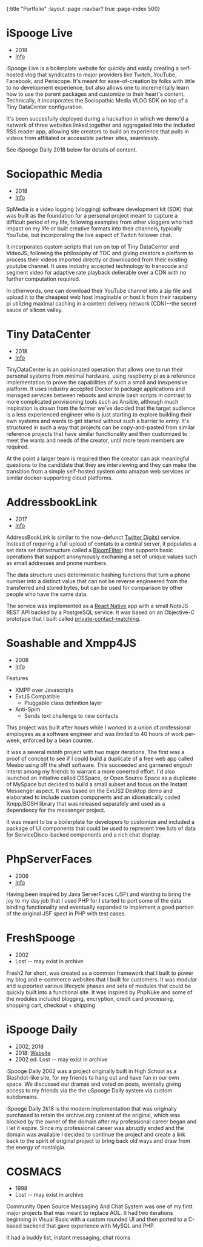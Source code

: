 {:title "Portfolio"
 :layout :page
 :navbar? true
 :page-index 500}
 
 



# iSpooge Live
 
* 2018
* [Info](https://ispooge.com/fresh.html)

iSpooge Live is a boilerplate website for quickly and easily creating a self-hosted vlog
that syndicates to major providers like Twitch, YouTube, Facebook, and Periscope. It's 
meant for ease-of-creation by folks with little to no development experience, but also
allows one to incrementally learn how to use the parent packages and customize to their 
heart's content. Technically, it incorporates the Sociopathic Media VLOG SDK on top of a 
Tiny DataCenter configuration.

It's been succesfully deployed during a hackathon in which we demo'd a network of three
websites linked together and aggregated into the included RSS reader app, allowing
site creators to build an experience that pulls in videos from affiliated or accessible partner
sites, seamlessly.


See iSpooge Daily 2018 below for details of content.


# Sociopathic Media

* 2018
* [Info](https://ispooge.com/fresh.html)


SpMedia is a video logging (vlogging) software development kit (SDK) that was built as the foundation for 
a personal project meant to capture a difficult period of my life, following examples from other 
vloggers who had impact on my life or built creative formats into their channels, typically
YouTube, but incorporating the live aspect of Twitch follower chat.
 
It incorporates custom scripts that run on top of Tiny DataCenter and VideoJS, following the philosophy
of TDC and giving creators a platform to process their videos imported directly or downloaded from 
their existing youtube channel. It uses industry accepted technology to transcode and segment video
for adaptive rate playback delierable over a CDN with no further computation required.

In otherwords, one can download their YouTube channel into a zip file and upload it to the cheapest
web host imaginable or host it from their raspberry pi utilizing maximal caching in a content delivery
network (CDN)--the secret sauce of silicon valley.

 
 
# Tiny DataCenter

* 2018
* [Info](https://tinydatacenter.com/wwwwwh.html)


TinyDataCenter is an opinionated operation that allows one to run their personal systems from minimal
hardware, using raspberry pi as a reference implementation to prove the capabilities of such a small 
and inexpensive platform. It uses industry accepted Docker to package applications and managed services
between reboots and simple bash scripts in contrast to more complicated provisioning tools such as Ansible,
although much inspiration is drawn from the former we've decided that the target audience is a less experienced
engineer who is just starting to explore building their own systems and wants to get started without such
a barrier to entry. It's structured in such a way that projects can be copy-and-pasted from similar reference projects
that have similar functionality and then customized to meet the wants and needs of the creator, until
more team members are required.

At the point a larger team is required then the creator can ask meaningful questions to the candidate that
they are interviewing and they can make the transition from a simple self-hosted system onto amazon 
web services or similar docker-supporting cloud platforms. 


 
# AddressbookLink

* 2017
* [Info](https://addressbook.link)

AddressBookLink is similar to the now-defunct [Twitter Digits]()) service. Instead of requring a full
upload of contats to a central server, it populates a set data set datastructure called a 
[BloomFilter]())
that supports basic operations that support anonymously exchaning a set of unique values such as 
email addresses and pnone numbers.

The data structure uses deterministic hashing functions that turn a phone number into a distinct value
that can not be reverse engineered from the transferred and stored bytes, but can be used for comparison
by other people who have the same data.

The service was implemented as a [React Native]() app with a small NoteJS REST API backed by a PostgreSQL
service. It was based on an Objective-C prototype that I built called [private-contact-matching]().




 
 # Soashable and Xmpp4JS
 
* 2008 
* [Info](http://soashable.sf.net)

Features

* XMPP over Javascripts
* ExtJS Compatible
  * Pluggable class definition layer  
* Anti-Spim 
  * Sends text challenge to new contacts
 
 
 
This project was built after hours while I worked in a union of professional employees as a software engineer
and was limited to 40 hours of work per-week, enforced by a bean counter.

It was a several month project with two major iterations. The first was a proof of concept to see if I could build
a duplicate of a free web app called Meebo using off the shelf software. This succeeded and garnered engouh 
interst among my friends to warrant a more conerted effort. I'd also launched an initiative called 
OSSpace, or Open Source Space as a duplicate of MySpace but decided to build a small subset and focus on
the Instant Messenger aspect. It was based on the ExtJS2 Desktop demo and elaborated to include custom
components and an idiomatically coded Xmpp/BOSH library that was released separately and used as 
a dependency for the messenger project.

It was meant to be a boilerplate for developers to customize and included a package of UI components that 
could be used to represent tree lists of data for ServiceDisco-backed components and a rich chat display.


# PhpServerFaces

* 2006
* [Info](https://sourceforge.net/projects/phpserverfaces)

Having been inspired by Java ServerFaces (JSF) and wanting to bring the joy to my day job that I used PHP 
for I started to port some of the data binding functionality and eventually expanded to implement a good
portion of the original JSF spect in PHP with test cases. 


# FreshSpooge

* 2002
* Lost -- may exist in archive

Fresh2 for short, was created as a common framework that I built to power my blog and e-commerce 
websites that I built for customers. It was modular and supported various lifecycle phases and sets
of modules that could be quickly built into a functional site. It was inspired by PhpNuke and some
of the modules included blogging, encryption, credit card processing, shopping cart, checkout + shipping



# iSpooge Daily

* 2002, 2018
* 2018: [Website](https://ispooge.com)
* 2002 ed. Lost -- may exist in archive

iSpooge Daily 2002 was a project originally built in High School as a Slashdot-like site, for my friends to 
hang out and have fun in our own space. We discussed our dramas and voted on posts, eventally
giving access to my friends via the the uSpooge Daily system via custom subdomains.
 
iSpooge Daily 2k18 is the modern implementation that was originally purchased to retain the archive.org
content of the original, which was blocked by the owner of the domain after my professional 
career began and I let it expire. Since my professional career was abruptly ended and the domain was 
available I decided to continue the project and create a link back to the spirit of original project
to bring back old ways and draw from the energy of nostalgia.


 # COSMACS
 
* 1998
* Lost -- may exist in archive

Community Open Source Messaging And Chat System was one of my first major projects that was meant to
replace AOL. It had two iterations beginning in Visual Basic with a custom rounded UI and then ported to a 
C-based backend that gave experience with MySQL and PHP.

It had a buddy list, instant messaging, chat rooms


